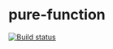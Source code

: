 # pure-function
[![Build status](https://ci.appveyor.com/api/projects/status/ybuwwmtvad3q5apx/branch/master?svg=true)](https://ci.appveyor.com/project/Milfagirl/pure-function/branch/master)